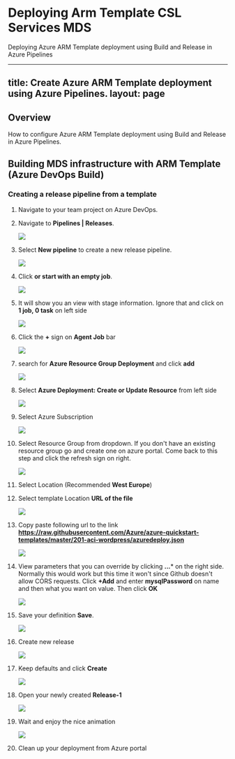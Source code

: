# Deploying Arm Template CSL Services MDS
Deploying Azure ARM Template deployment using Build and Release in Azure Pipelines

---
title: Create Azure ARM Template deployment using Azure Pipelines.
layout: page
---


## Overview ##

How to configure Azure ARM Template deployment using Build and Release in Azure Pipelines.

## Building MDS infrastructure with ARM Template (Azure DevOps Build) ##


### Creating a release pipeline from a template ###

1. Navigate to your team project on Azure DevOps.

1. Navigate to **Pipelines \| Releases**.

    ![](images/000.png)

1. Select **New pipeline** to create a new release pipeline.

    ![](images/001.png)

1. Click  **or start with an empty job**.

    ![](images/002.png)

1. It will show you an view with stage information. Ignore that and click on **1 job, 0 task** on left side

    ![](images/1.png)

1. Click the **+** sign on **Agent Job** bar

    ![](images/005.png)

1. search for **Azure Resource Group Deployment** and click **add**

    ![](images/006.png)

1. Select **Azure Deployment: Create or Update Resource** from left side

    ![](images/007.png)

1. Select Azure Subscription

    ![](images/008.png)
    
1. Select Resource Group from dropdown. If you don't have an existing resource group go and create one on azure portal. Come back to this step and click the refresh sign on right.

    ![](images/009.png)
    
1. Select Location (Recommended **West Europe**)

1. Select template Location  **URL of the file**
    
    ![](images/009.png)

1. Copy paste following url to the link **https://raw.githubusercontent.com/Azure/azure-quickstart-templates/master/201-aci-wordpress/azuredeploy.json**

    ![](images/010.png)
    
1. View parameters that you can override by clicking **...*** on the right side. Normally this would work but this time it won't since Github doesn't allow CORS requests. Click **+Add** and enter **mysqlPassword** on name and then what you want on value. Then click **OK**

    ![](images/011.png)

1. Save your definition **Save**.

    ![](images/012.png)
    
1. Create new release

    ![](images/013.png)
    
1. Keep defaults and click **Create**

   ![](images/014.png)
   
1. Open your newly created **Release-1**

   ![](images/015.png)
   
1. Wait and enjoy the nice animation

   ![](images/016.png)
   
1. Clean up your deployment from Azure portal